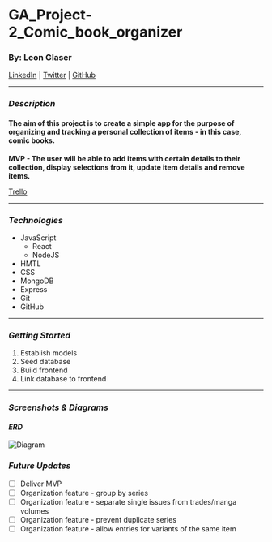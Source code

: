 # GA_Project-2_Comic_book_organizer
### By: Leon Glaser
[LinkedIn](https://www.linkedin.com/in/leon-glaser) | 
[Twitter](https://twitter.com/sirescapist) |
[GitHub](https://github.com/lnglaser)

***
### ***Description***

#### **The aim of this project is to create a simple app for the purpose of organizing and tracking a personal collection of items - in this case, comic books.**

**MVP - The user will be able to add items with certain details to their collection, display selections from it, update item details and remove items.**

[Trello](https://trello.com/b/2XKnurBO/ga-project-2-comic-book-organizer)

***
### ***Technologies***
* JavaScript
    * React
    * NodeJS
* HMTL
* CSS
* MongoDB
* Express
* Git
* GitHub

***
### ***Getting Started***
1. Establish models
2. Seed database
3. Build frontend
4. Link database to frontend
***
### ***Screenshots & Diagrams***

#### ***ERD***
![Diagram](https://i.imgur.com/VvJeozu.jpg)

### ***Future Updates***
- [ ] Deliver MVP
- [ ] Organization feature - group by series
- [ ] Organization feature - separate single issues from trades/manga volumes
- [ ] Organization feature - prevent duplicate series
- [ ] Organization feature - allow entries for variants of the same item